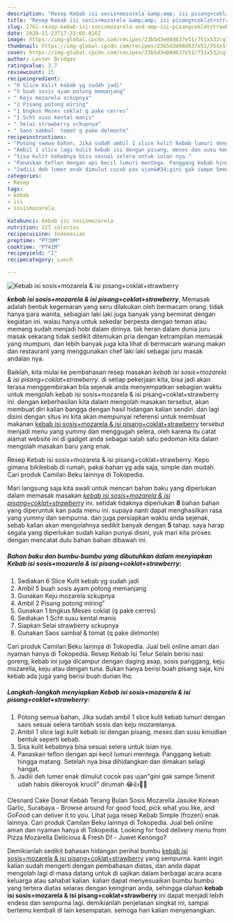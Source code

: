 ```yaml
---
description: "Resep Kebab isi sosis+mozarela &amp;amp; isi pisang+coklat+strawberry, Enak"
title: "Resep Kebab isi sosis+mozarela &amp;amp; isi pisang+coklat+strawberry, Enak"
slug: 2761-resep-kebab-isi-sosismozarela-and-amp-isi-pisangcoklatstrawberry-enak
date: 2020-11-23T17:33:05.016Z
image: https://img-global.cpcdn.com/recipes/23b5d3e08d637e51/751x532cq70/kebab-isi-sosismozarela-isi-pisangcoklatstrawberry-foto-resep-utama.jpg
thumbnail: https://img-global.cpcdn.com/recipes/23b5d3e08d637e51/751x532cq70/kebab-isi-sosismozarela-isi-pisangcoklatstrawberry-foto-resep-utama.jpg
cover: https://img-global.cpcdn.com/recipes/23b5d3e08d637e51/751x532cq70/kebab-isi-sosismozarela-isi-pisangcoklatstrawberry-foto-resep-utama.jpg
author: Lester Bridges
ratingvalue: 3.7
reviewcount: 15
recipeingredient:
- "6 Slice Kulit kebab yg sudah jadi"
- "5 buah sosis ayam potong memanjang"
- " Keju mozarela sckupnya"
- "2 Pisang potong miring"
- "1 bngkus Meses coklat q pake cerres"
- "1 Scht susu kental manis"
- " Selai strawberry sckupnya"
- " Saos sambal  tomat q pake delmonte"
recipeinstructions:
- "Potong semua bahan, Jika sudah ambil 1 slice kulit kebab lumuri dengan saos sesuai selera tambah sosis dan keju mozarelanya."
- "Ambil 1 slice lagi kulit kebab isi dengan pisang, meses dan susu kmudian bentuk seperti kebab."
- "Sisa kulit kebabnya bisa sesuai selera untuk isian nya."
- "Panaskan teflon dengan api kecil lumuri mentega. Panggang kebab hingga matang. Setelah nya bisa dihidangkan dan dimakan selagi hangat."
- "Jadiii deh lumer enak dimulut cocok pas ujan&#34;gini gak sampe 5menit udah habis dikeroyok krucil&#34; dirumah 😂👍👏👏"
categories:
- Resep
tags:
- kebab
- isi
- sosismozarela

katakunci: kebab isi sosismozarela 
nutrition: 227 calories
recipecuisine: Indonesian
preptime: "PT30M"
cooktime: "PT41M"
recipeyield: "1"
recipecategory: Lunch

---
```



![Kebab isi sosis+mozarela &amp; isi pisang+coklat+strawberry](https://img-global.cpcdn.com/recipes/23b5d3e08d637e51/751x532cq70/kebab-isi-sosismozarela-isi-pisangcoklatstrawberry-foto-resep-utama.jpg)

<b><i>kebab isi sosis+mozarela &amp; isi pisang+coklat+strawberry</i></b>, Memasak adalah bentuk kegemaran yang seru dilakukan oleh bermacam orang. tidak hanya para wanita, sebagian laki laki juga banyak yang berminat dengan kegiatan ini. walau hanya untuk sekedar berpesta dengan teman atau memang sudah menjadi hobi dalam dirinya. tak heran dalam dunia juru masak sekarang tidak sedikit ditemukan pria dengan ketrampilan memasak yang mumpuni, dan lebih banyak juga kita lihat di bermacam warung makan dan restaurant yang menggunakan chef laki laki sebagai juru masak andalan nya.

Baiklah, kita mulai ke pembahasan resep masakan <i>kebab isi sosis+mozarela &amp; isi pisang+coklat+strawberry</i>. di setiap pekerjaan kita, bisa jadi akan terasa menggembirakan bila sejenak anda menyempatkan sebagian waktu untuk mengolah kebab isi sosis+mozarela &amp; isi pisang+coklat+strawberry ini. dengan keberhasilan kita dalam mengolah masakan tersebut, akan membuat diri kalian bangga dengan hasil hidangan kalian sendiri. dan lagi disini dengan situs ini kita akan mempunyai referensi untuk membuat makanan <u>kebab isi sosis+mozarela &amp; isi pisang+coklat+strawberry</u> tersebut menjadi menu yang yummy dan menggugah selera, oleh karena itu catat alamat website ini di gadget anda sebagai salah satu pedoman kita dalam mengolah masakan baru yang enak.

Resep Kebab isi sosis+mozarela &amp; isi pisang+coklat+strawberry. Kepo gimana bikikebab di rumah, pakai bahan yg ada saja, simple dan mudah. Cari produk Camilan Beku lainnya di Tokopedia.


Mari langsung saja kita awali untuk mencari bahan baku yang diperlukan dalam memasak masakan <u><i>kebab isi sosis+mozarela &amp; isi pisang+coklat+strawberry</i></u> ini. setidak tidaknya diperlukan <b>8</b> bahan bahan yang diperuntuk kan pada menu ini. supaya nanti dapat menghasilkan rasa yang yummy dan sempurna. dan juga persiapkan waktu anda sejenak, sebab kalian akan mengolahnya sedikit banyak dengan <b>5</b> tahap. saya harap segala yang diperlukan sudah kalian punyai disini, yuk mari kita proses dengan mencatat dulu bahan bahan dibawah ini.

<!--inarticleads1-->

##### Bahan baku dan bumbu-bumbu yang dibutuhkan dalam menyiapkan Kebab isi sosis+mozarela &amp; isi pisang+coklat+strawberry:

1. Sediakan 6 Slice Kulit kebab yg sudah jadi
1. Ambil 5 buah sosis ayam potong memanjang
1. Gunakan  Keju mozarela sckupnya
1. Ambil 2 Pisang potong miring&#34;
1. Gunakan 1 bngkus Meses coklat (q pake cerres)
1. Sediakan 1 Scht susu kental manis
1. Siapkan  Selai strawberry sckupnya
1. Gunakan  Saos sambal &amp; tomat (q pake delmonte)


Cari produk Camilan Beku lainnya di Tokopedia. Jual beli online aman dan nyaman hanya di Tokopedia. Resep Kebab Isi Telur Selain berisi nasi goreng, kebab ini juga dicampur dengan daging asap, sosis panggang, keju mozarella, keju atau dengan tuna. Bukan hanya berisi buah pisang saja, kini kebab ada juga yang berisi buah durian lho. 

<!--inarticleads2-->

##### Langkah-langkah menyiapkan Kebab isi sosis+mozarela &amp; isi pisang+coklat+strawberry:

1. Potong semua bahan, Jika sudah ambil 1 slice kulit kebab lumuri dengan saos sesuai selera tambah sosis dan keju mozarelanya.
1. Ambil 1 slice lagi kulit kebab isi dengan pisang, meses dan susu kmudian bentuk seperti kebab.
1. Sisa kulit kebabnya bisa sesuai selera untuk isian nya.
1. Panaskan teflon dengan api kecil lumuri mentega. Panggang kebab hingga matang. Setelah nya bisa dihidangkan dan dimakan selagi hangat.
1. Jadiii deh lumer enak dimulut cocok pas ujan&#34;gini gak sampe 5menit udah habis dikeroyok krucil&#34; dirumah 😂👍👏👏


Clesnard Cake Donat Kebab Terang Bulan Sosis Mozarella Jasuke Korean Garlic, Surabaya - Browse around for good food, pick what you like, and GoFood can deliver it to you. Lihat juga resep Kebab Simple (frozen) enak lainnya. Cari produk Camilan Beku lainnya di Tokopedia. Jual beli online aman dan nyaman hanya di Tokopedia. Looking for food delivery menu from Pizza Mozarella Delicious &amp; Fresh Df - Juwet Kenongo? 

Demikianlah sedikit bahasan hidangan perihal bumbu <u>kebab isi sosis+mozarela &amp; isi pisang+coklat+strawberry</u> yang sempurna. kami ingin kalian sudah mengerti dengan pembahasan diatas, dan anda dapat mengolah lagi di masa datang untuk di sajikan dalam berbagai acara acara keluarga atau sahabat kalian. kalian dapat menyesuaikan bumbu bumbu yang tertera diatas selaras dengan keinginan anda, sehingga olahan <b>kebab isi sosis+mozarela &amp; isi pisang+coklat+strawberry</b> ini dapat menjadi lebih endess dan sempurna lagi. demikianlah penjelasan singkat ini, sampai bertemu kembali di lain kesempatan. semoga hari kalian menyenangkan.
